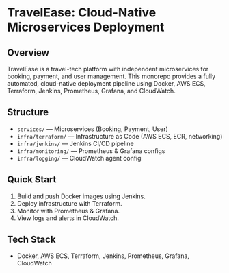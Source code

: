# TravelEase: Cloud-Native Microservices Deployment

## Overview
TravelEase is a travel-tech platform with independent microservices for booking, payment, and user management. This monorepo provides a fully automated, cloud-native deployment pipeline using Docker, AWS ECS, Terraform, Jenkins, Prometheus, Grafana, and CloudWatch.

## Structure
- `services/` — Microservices (Booking, Payment, User)
- `infra/terraform/` — Infrastructure as Code (AWS ECS, ECR, networking)
- `infra/jenkins/` — Jenkins CI/CD pipeline
- `infra/monitoring/` — Prometheus & Grafana configs
- `infra/logging/` — CloudWatch agent config

## Quick Start
1. Build and push Docker images using Jenkins.
2. Deploy infrastructure with Terraform.
3. Monitor with Prometheus & Grafana.
4. View logs and alerts in CloudWatch.

## Tech Stack
- Docker, AWS ECS, Terraform, Jenkins, Prometheus, Grafana, CloudWatch
